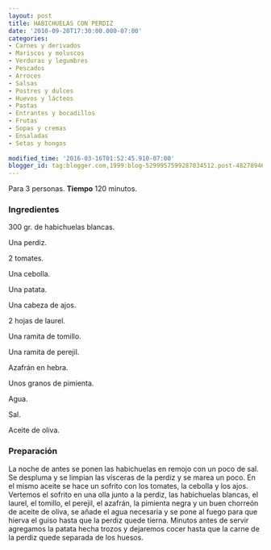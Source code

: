 ```yaml
---
layout: post
title: HABICHUELAS CON PERDIZ
date: '2010-09-20T17:30:00.000-07:00'
categories:
- Carnes y derivados
- Mariscos y moluscos
- Verduras y legumbres
- Pescados
- Arroces
- Salsas
- Postres y dulces
- Huevos y lácteos
- Pastas
- Entrantes y bocadillos
- Frutas
- Sopas y cremas
- Ensaladas
- Setas y hongos
 
modified_time: '2016-03-16T01:52:45.910-07:00'
blogger_id: tag:blogger.com,1999:blog-5299957599287034512.post-4827894645829269281
---
```


Para 3 personas.
<b>Tiempo</b> 120 minutos.

<h3>Ingredientes</h3>

300 gr. de habichuelas blancas.

Una perdiz.

2 tomates.

Una cebolla.

Una patata.

Una cabeza de ajos.

2 hojas de laurel.

Una ramita de tomillo.

Una ramita de perejil.

Azafrán en hebra.

Unos granos de pimienta.

Agua.

Sal.

Aceite de oliva.

<h3>Preparación</h3>

La noche de antes se ponen las habichuelas en remojo con un poco de sal. Se despluma y se limpian las vísceras de la perdiz y se marea un poco. En el mismo aceite se hace un sofrito con los tomates, la cebolla y los ajos. Vertemos el sofrito en una olla junto a la perdiz, las habichuelas blancas, el laurel, el tomillo, el perejil, el azafrán, la pimienta negra y un buen chorreón de aceite de oliva, se añade el agua necesaria y se pone al fuego para que hierva el guiso hasta que la perdiz quede tierna. Minutos antes de servir agregamos la patata hecha trozos y dejaremos cocer hasta que la carne de la perdiz quede separada de los huesos.

